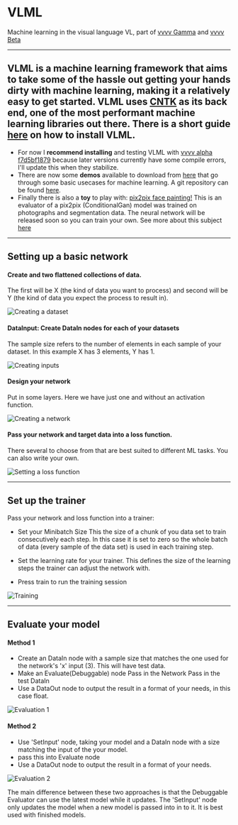 # VLML
Machine learning in the visual language VL, part of [vvvv Gamma](https://vvvv.org/blog/vvvv-gamma-2019.1-preview) and [vvvv Beta](https://vvvv.org/downloads)

---
## VLML is a machine learning framework that aims to take some of the hassle out getting your hands dirty with machine learning, making it a relatively easy to get started. VLML uses [CNTK](https://github.com/Microsoft/CNTK) as its back end, one of the most performant machine learning libraries out there. __There is a short guide [here](https://github.com/ThinkingForms/VLML/wiki/How-to-Install,-in-pictures) on how to install VLML.__ 

- For now I __recommend installing__ and testing VLML with [vvvv alpha f7d5bf1879](http://teamcity.vvvv.org/guestAuth/app/rest/builds/id:30173/artifacts/content/vvvv_50alpha38.2_x64.zip) because later versions currently have some compile errors, I'll update this when they stabilize. 
- There are now some __demos__ available to download from [here](https://drive.google.com/file/d/10EqCHrWxLO3k-K4JzKLmKHOXVc-noURU/view?usp=sharing) that go through some basic usecases for machine learning. A git repository can be found [here](https://github.com/ThinkingForms/VLML_Demos_V1).
- Finally there is also a __toy__ to play with: [pix2pix face painting!](https://drive.google.com/open?id=1-kl213Frwk4mAQLASJ8EyZpBlRty9lcc) This is an evaluator of a pix2pix (ConditionalGan) model was trained on photographs and segmentation data. The neural network will be released soon so you can train your own. See more about this subject [here](https://github.com/phillipi/pix2pix)
---
## Setting up a basic network
#### Create and two flattened collections of data.

The first will be X (the kind of data you want to process) and second will be Y (the kind of data you expect the process to result in).

![Creating a dataset](https://github.com/YanYas/VLMLDocuments/blob/master/documentation_assets/Getting_Started/light/VLML101-Application-Dataset.png)

#### DataInput: Create __DataIn__ nodes for each of your datasets
The sample size refers to the number of elements in each sample of your dataset. In this example X has 3 elements, Y has 1.

![Creating inputs](https://github.com/YanYas/VLMLDocuments/blob/master/documentation_assets/Getting_Started/light/VLML101-Application-DataIn_Nodes.png)

#### Design your network
Put in some layers. Here we have just one and without an activation function.

![Creating a network](https://github.com/YanYas/VLMLDocuments/blob/master/documentation_assets/Getting_Started/light/VLML101-Application-Layers.png)

#### Pass your network and target data into a loss function.
There several to choose from that are best suited to different ML tasks. You can also write your own.

![Setting a loss function](https://github.com/YanYas/VLMLDocuments/blob/master/documentation_assets/Getting_Started/light/VLML101-Application-Loss_Function.png)

---


## Set up the trainer
Pass your network and loss function into a trainer:

- Set your Minibatch Size
    This the size of a chunk of you data set to train consecutively each step. In this case it is set to zero so the whole batch of data (every sample of the data set) is used in each training step.

- Set the learning rate for your trainer.
    This defines the size of the learning steps the trainer can adjust the network with.

- Press train to run the training session

![Training](https://github.com/YanYas/VLMLDocuments/blob/master/documentation_assets/Getting_Started/light/VLML101-Application-Training_Optimizer.png)

---

## Evaluate your model

#### Method 1

- Create an DataIn node with a sample size that matches the one used for the network's 'x' input (3). This will have test data.
- Make an Evaluate(Debuggable) node
  Pass in the Network
  Pass in the test DataIn
- Use a DataOut node to output the result in a format of your needs, in this case float.

![Evaluation 1](https://github.com/YanYas/VLMLDocuments/blob/master/documentation_assets/Getting_Started/light/VLML101-Application-Evaluate_Model_1.png)

#### Method 2
- Use 'SetInput' node, taking your model and a DataIn node with a size matching the input of the your model.
- pass this into Evaluate node
- Use a DataOut node to output the result in a format of your needs.

![Evaluation 2](https://github.com/YanYas/VLMLDocuments/blob/master/documentation_assets/Getting_Started/light/VLML101-Application-Evaluate_Model_2.png)

The main difference between these two approaches is that the Debuggable Evaluator can use the latest model while it updates. The 'SetInput' node only updates the model when a new model is passed into in to it. It is best used with finished models.
